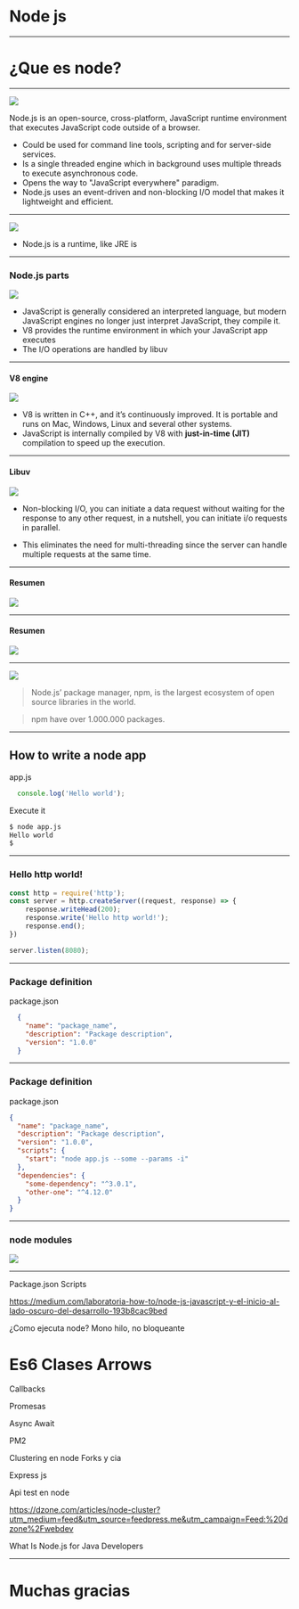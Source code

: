 <!-- $theme: default -->
<!-- class: invert -->
<!-- $size: 16:9 -->


# Node js

---

# ¿Que es node?

---

![](assets/nodelogo.png)

Node.js is an open-source, cross-platform, JavaScript runtime environment that executes JavaScript code outside of a browser. 

* Could be used for command line tools, scripting and for server-side services.
* Is a single threaded engine which in background uses multiple threads to execute asynchronous code.
* Opens the way to "JavaScript everywhere" paradigm.
* Node.js uses an event-driven and non-blocking I/O model that makes it lightweight and efficient.


---

![](assets/runtime.png)
* Node.js is a runtime, like JRE is

---

### Node.js parts

![](assets/architecture.png)

* JavaScript is generally considered an interpreted language, but modern JavaScript engines no longer just interpret JavaScript, they compile it.
* V8 provides the runtime environment in which your JavaScript app executes
* The I/O operations are handled by libuv

---

#### V8 engine

![](assets/v8.png)

* V8 is written in C++, and it’s continuously improved. It is portable and runs on Mac, Windows, Linux and several other systems.
* JavaScript is internally compiled by V8 with **just-in-time (JIT)** compilation to speed up the execution.

---
#### Libuv

![](assets/iocompare.png)

* Non-blocking I/O, you can initiate a data request without waiting for the response to any other request, in a nutshell, you can initiate i/o requests in parallel.

* This eliminates the need for multi-threading since the server can handle multiple requests at the same time.

---

#### Resumen

![](assets/resumen3.png)

---

#### Resumen

![](assets/resumen2.jpeg)

---

![](assets/npmlogo.png)
> Node.js’ package manager, npm, is the largest ecosystem of open source libraries in the world.

> npm have over 1.000.000 packages.

---

## How to write a node app

app.js
``` js
  console.log('Hello world');
```

Execute it
``` bash
$ node app.js
Hello world
$ 
```

--- 
### Hello http world!
``` js
const http = require('http');
const server = http.createServer((request, response) => {
    response.writeHead(200);
    response.write('Hello http world!');
    response.end();
})

server.listen(8080);
````


---
### Package definition

package.json
``` json
  {
    "name": "package_name",
    "description": "Package description",
    "version": "1.0.0"
  }
```

---

### Package definition

package.json
``` json
{
  "name": "package_name",
  "description": "Package description",
  "version": "1.0.0",
  "scripts": {
    "start": "node app.js --some --params -i"
  },
  "dependencies": {
    "some-dependency": "^3.0.1",
    "other-one": "^4.12.0"
  }
}
```

---

### node modules

![](assets/nodemodules.jpg)

---



Package.json
Scripts

https://medium.com/laboratoria-how-to/node-js-javascript-y-el-inicio-al-lado-oscuro-del-desarrollo-193b8cac9bed

¿Como ejecuta node?
Mono hilo, no bloqueante

Es6
Clases
Arrows
===


Callbacks

Promesas

Async Await





PM2


Clustering en node
Forks y cia

Express js

Api test en node







https://dzone.com/articles/node-cluster?utm_medium=feed&utm_source=feedpress.me&utm_campaign=Feed:%20dzone%2Fwebdev

What Is Node.js for Java Developers


---

# Muchas gracias


